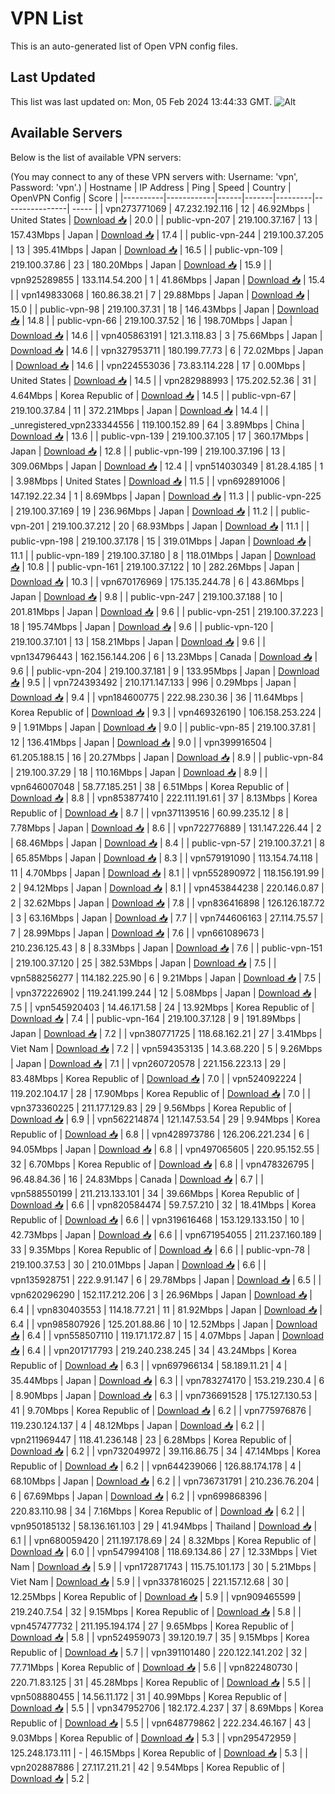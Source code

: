 # VPN List

This is an auto-generated list of Open VPN config files.

## Last Updated

This list was last updated on: Mon, 05 Feb 2024 13:44:33 GMT.
![Alt](https://repobeats.axiom.co/api/embed/186b98318ef1479477931607c1ad7d823f12451f.svg "Repobeats analytics image")

## Available Servers

Below is the list of available VPN servers:

(You may connect to any of these VPN servers with: Username: 'vpn', Password: 'vpn'.)
| Hostname | IP Address | Ping | Speed | Country | OpenVPN Config | Score |
|----------|------------|------|-------|---------|----------------| ----- |
| vpn273771069 | 47.232.192.116 | 12 | 46.92Mbps | United States | [Download 📥](./configs/server_0_US.ovpn) | 20.0 |
| public-vpn-207 | 219.100.37.167 | 13 | 157.43Mbps | Japan | [Download 📥](./configs/server_1_JP.ovpn) | 17.4 |
| public-vpn-244 | 219.100.37.205 | 13 | 395.41Mbps | Japan | [Download 📥](./configs/server_2_JP.ovpn) | 16.5 |
| public-vpn-109 | 219.100.37.86 | 23 | 180.20Mbps | Japan | [Download 📥](./configs/server_3_JP.ovpn) | 15.9 |
| vpn925289855 | 133.114.54.200 | 1 | 41.86Mbps | Japan | [Download 📥](./configs/server_4_JP.ovpn) | 15.4 |
| vpn149833068 | 160.86.38.21 | 7 | 29.88Mbps | Japan | [Download 📥](./configs/server_5_JP.ovpn) | 15.0 |
| public-vpn-98 | 219.100.37.31 | 18 | 146.43Mbps | Japan | [Download 📥](./configs/server_6_JP.ovpn) | 14.8 |
| public-vpn-66 | 219.100.37.52 | 16 | 198.70Mbps | Japan | [Download 📥](./configs/server_7_JP.ovpn) | 14.6 |
| vpn405863191 | 121.3.118.83 | 3 | 75.66Mbps | Japan | [Download 📥](./configs/server_8_JP.ovpn) | 14.6 |
| vpn327953711 | 180.199.77.73 | 6 | 72.02Mbps | Japan | [Download 📥](./configs/server_9_JP.ovpn) | 14.6 |
| vpn224553036 | 73.83.114.228 | 17 | 0.00Mbps | United States | [Download 📥](./configs/server_10_US.ovpn) | 14.5 |
| vpn282988993 | 175.202.52.36 | 31 | 4.64Mbps | Korea Republic of | [Download 📥](./configs/server_11_KR.ovpn) | 14.5 |
| public-vpn-67 | 219.100.37.84 | 11 | 372.21Mbps | Japan | [Download 📥](./configs/server_12_JP.ovpn) | 14.4 |
| _unregistered_vpn233344556 | 119.100.152.89 | 64 | 3.89Mbps | China | [Download 📥](./configs/server_13_CN.ovpn) | 13.6 |
| public-vpn-139 | 219.100.37.105 | 17 | 360.17Mbps | Japan | [Download 📥](./configs/server_14_JP.ovpn) | 12.8 |
| public-vpn-199 | 219.100.37.196 | 13 | 309.06Mbps | Japan | [Download 📥](./configs/server_15_JP.ovpn) | 12.4 |
| vpn514030349 | 81.28.4.185 | 1 | 3.98Mbps | United States | [Download 📥](./configs/server_16_US.ovpn) | 11.5 |
| vpn692891006 | 147.192.22.34 | 1 | 8.69Mbps | Japan | [Download 📥](./configs/server_17_JP.ovpn) | 11.3 |
| public-vpn-225 | 219.100.37.169 | 19 | 236.96Mbps | Japan | [Download 📥](./configs/server_18_JP.ovpn) | 11.2 |
| public-vpn-201 | 219.100.37.212 | 20 | 68.93Mbps | Japan | [Download 📥](./configs/server_19_JP.ovpn) | 11.1 |
| public-vpn-198 | 219.100.37.178 | 15 | 319.01Mbps | Japan | [Download 📥](./configs/server_20_JP.ovpn) | 11.1 |
| public-vpn-189 | 219.100.37.180 | 8 | 118.01Mbps | Japan | [Download 📥](./configs/server_21_JP.ovpn) | 10.8 |
| public-vpn-161 | 219.100.37.122 | 10 | 282.26Mbps | Japan | [Download 📥](./configs/server_22_JP.ovpn) | 10.3 |
| vpn670176969 | 175.135.244.78 | 6 | 43.86Mbps | Japan | [Download 📥](./configs/server_23_JP.ovpn) | 9.8 |
| public-vpn-247 | 219.100.37.188 | 10 | 201.81Mbps | Japan | [Download 📥](./configs/server_24_JP.ovpn) | 9.6 |
| public-vpn-251 | 219.100.37.223 | 18 | 195.74Mbps | Japan | [Download 📥](./configs/server_25_JP.ovpn) | 9.6 |
| public-vpn-120 | 219.100.37.101 | 13 | 158.21Mbps | Japan | [Download 📥](./configs/server_26_JP.ovpn) | 9.6 |
| vpn134796443 | 162.156.144.206 | 6 | 13.23Mbps | Canada | [Download 📥](./configs/server_27_CA.ovpn) | 9.6 |
| public-vpn-204 | 219.100.37.181 | 9 | 133.95Mbps | Japan | [Download 📥](./configs/server_28_JP.ovpn) | 9.5 |
| vpn724393492 | 210.171.147.133 | 996 | 0.29Mbps | Japan | [Download 📥](./configs/server_29_JP.ovpn) | 9.4 |
| vpn184600775 | 222.98.230.36 | 36 | 11.64Mbps | Korea Republic of | [Download 📥](./configs/server_30_KR.ovpn) | 9.3 |
| vpn469326190 | 106.158.253.224 | 9 | 1.91Mbps | Japan | [Download 📥](./configs/server_31_JP.ovpn) | 9.0 |
| public-vpn-85 | 219.100.37.81 | 12 | 136.41Mbps | Japan | [Download 📥](./configs/server_32_JP.ovpn) | 9.0 |
| vpn399916504 | 61.205.188.15 | 16 | 20.27Mbps | Japan | [Download 📥](./configs/server_33_JP.ovpn) | 8.9 |
| public-vpn-84 | 219.100.37.29 | 18 | 110.16Mbps | Japan | [Download 📥](./configs/server_34_JP.ovpn) | 8.9 |
| vpn646007048 | 58.77.185.251 | 38 | 6.51Mbps | Korea Republic of | [Download 📥](./configs/server_35_KR.ovpn) | 8.8 |
| vpn853877410 | 222.111.191.61 | 37 | 8.13Mbps | Korea Republic of | [Download 📥](./configs/server_36_KR.ovpn) | 8.7 |
| vpn371139516 | 60.99.235.12 | 8 | 7.78Mbps | Japan | [Download 📥](./configs/server_37_JP.ovpn) | 8.6 |
| vpn722776889 | 131.147.226.44 | 2 | 68.46Mbps | Japan | [Download 📥](./configs/server_38_JP.ovpn) | 8.4 |
| public-vpn-57 | 219.100.37.21 | 8 | 65.85Mbps | Japan | [Download 📥](./configs/server_39_JP.ovpn) | 8.3 |
| vpn579191090 | 113.154.74.118 | 11 | 4.70Mbps | Japan | [Download 📥](./configs/server_40_JP.ovpn) | 8.1 |
| vpn552890972 | 118.156.191.99 | 2 | 94.12Mbps | Japan | [Download 📥](./configs/server_41_JP.ovpn) | 8.1 |
| vpn453844238 | 220.146.0.87 | 2 | 32.62Mbps | Japan | [Download 📥](./configs/server_42_JP.ovpn) | 7.8 |
| vpn836416898 | 126.126.187.72 | 3 | 63.16Mbps | Japan | [Download 📥](./configs/server_43_JP.ovpn) | 7.7 |
| vpn744606163 | 27.114.75.57 | 7 | 28.99Mbps | Japan | [Download 📥](./configs/server_44_JP.ovpn) | 7.6 |
| vpn661089673 | 210.236.125.43 | 8 | 8.33Mbps | Japan | [Download 📥](./configs/server_45_JP.ovpn) | 7.6 |
| public-vpn-151 | 219.100.37.120 | 25 | 382.53Mbps | Japan | [Download 📥](./configs/server_46_JP.ovpn) | 7.5 |
| vpn588256277 | 114.182.225.90 | 6 | 9.21Mbps | Japan | [Download 📥](./configs/server_47_JP.ovpn) | 7.5 |
| vpn372226902 | 119.241.199.244 | 12 | 5.08Mbps | Japan | [Download 📥](./configs/server_48_JP.ovpn) | 7.5 |
| vpn545920403 | 14.46.171.58 | 24 | 13.92Mbps | Korea Republic of | [Download 📥](./configs/server_49_KR.ovpn) | 7.4 |
| public-vpn-164 | 219.100.37.128 | 9 | 191.89Mbps | Japan | [Download 📥](./configs/server_50_JP.ovpn) | 7.2 |
| vpn380771725 | 118.68.162.21 | 27 | 3.41Mbps | Viet Nam | [Download 📥](./configs/server_51_VN.ovpn) | 7.2 |
| vpn594353135 | 14.3.68.220 | 5 | 9.26Mbps | Japan | [Download 📥](./configs/server_52_JP.ovpn) | 7.1 |
| vpn260720578 | 221.156.223.13 | 29 | 83.48Mbps | Korea Republic of | [Download 📥](./configs/server_53_KR.ovpn) | 7.0 |
| vpn524092224 | 119.202.104.17 | 28 | 17.90Mbps | Korea Republic of | [Download 📥](./configs/server_54_KR.ovpn) | 7.0 |
| vpn373360225 | 211.177.129.83 | 29 | 9.56Mbps | Korea Republic of | [Download 📥](./configs/server_55_KR.ovpn) | 6.9 |
| vpn562214874 | 121.147.53.54 | 29 | 9.94Mbps | Korea Republic of | [Download 📥](./configs/server_56_KR.ovpn) | 6.8 |
| vpn428973786 | 126.206.221.234 | 6 | 94.05Mbps | Japan | [Download 📥](./configs/server_57_JP.ovpn) | 6.8 |
| vpn497065605 | 220.95.152.55 | 32 | 6.70Mbps | Korea Republic of | [Download 📥](./configs/server_58_KR.ovpn) | 6.8 |
| vpn478326795 | 96.48.84.36 | 16 | 24.83Mbps | Canada | [Download 📥](./configs/server_59_CA.ovpn) | 6.7 |
| vpn588550199 | 211.213.133.101 | 34 | 39.66Mbps | Korea Republic of | [Download 📥](./configs/server_60_KR.ovpn) | 6.6 |
| vpn820584474 | 59.7.57.210 | 32 | 18.41Mbps | Korea Republic of | [Download 📥](./configs/server_61_KR.ovpn) | 6.6 |
| vpn319616468 | 153.129.133.150 | 10 | 42.73Mbps | Japan | [Download 📥](./configs/server_62_JP.ovpn) | 6.6 |
| vpn671954055 | 211.237.160.189 | 33 | 9.35Mbps | Korea Republic of | [Download 📥](./configs/server_63_KR.ovpn) | 6.6 |
| public-vpn-78 | 219.100.37.53 | 30 | 210.01Mbps | Japan | [Download 📥](./configs/server_64_JP.ovpn) | 6.6 |
| vpn135928751 | 222.9.91.147 | 6 | 29.78Mbps | Japan | [Download 📥](./configs/server_65_JP.ovpn) | 6.5 |
| vpn620296290 | 152.117.212.206 | 3 | 26.96Mbps | Japan | [Download 📥](./configs/server_66_JP.ovpn) | 6.4 |
| vpn830403553 | 114.18.77.21 | 11 | 81.92Mbps | Japan | [Download 📥](./configs/server_67_JP.ovpn) | 6.4 |
| vpn985807926 | 125.201.88.86 | 10 | 12.52Mbps | Japan | [Download 📥](./configs/server_68_JP.ovpn) | 6.4 |
| vpn558507110 | 119.171.172.87 | 15 | 4.07Mbps | Japan | [Download 📥](./configs/server_69_JP.ovpn) | 6.4 |
| vpn201717793 | 219.240.238.245 | 34 | 43.24Mbps | Korea Republic of | [Download 📥](./configs/server_70_KR.ovpn) | 6.3 |
| vpn697966134 | 58.189.11.21 | 4 | 35.44Mbps | Japan | [Download 📥](./configs/server_71_JP.ovpn) | 6.3 |
| vpn783274170 | 153.219.230.4 | 6 | 8.90Mbps | Japan | [Download 📥](./configs/server_72_JP.ovpn) | 6.3 |
| vpn736691528 | 175.127.130.53 | 41 | 9.70Mbps | Korea Republic of | [Download 📥](./configs/server_73_KR.ovpn) | 6.2 |
| vpn775976876 | 119.230.124.137 | 4 | 48.12Mbps | Japan | [Download 📥](./configs/server_74_JP.ovpn) | 6.2 |
| vpn211969447 | 118.41.236.148 | 23 | 6.28Mbps | Korea Republic of | [Download 📥](./configs/server_75_KR.ovpn) | 6.2 |
| vpn732049972 | 39.116.86.75 | 34 | 47.14Mbps | Korea Republic of | [Download 📥](./configs/server_76_KR.ovpn) | 6.2 |
| vpn644239066 | 126.88.174.178 | 4 | 68.10Mbps | Japan | [Download 📥](./configs/server_77_JP.ovpn) | 6.2 |
| vpn736731791 | 210.236.76.204 | 6 | 67.69Mbps | Japan | [Download 📥](./configs/server_78_JP.ovpn) | 6.2 |
| vpn699868396 | 220.83.110.98 | 34 | 7.16Mbps | Korea Republic of | [Download 📥](./configs/server_79_KR.ovpn) | 6.2 |
| vpn950185132 | 58.136.161.103 | 29 | 41.94Mbps | Thailand | [Download 📥](./configs/server_80_TH.ovpn) | 6.1 |
| vpn680059420 | 211.197.178.69 | 24 | 8.32Mbps | Korea Republic of | [Download 📥](./configs/server_81_KR.ovpn) | 6.0 |
| vpn547994108 | 118.69.134.86 | 27 | 12.33Mbps | Viet Nam | [Download 📥](./configs/server_82_VN.ovpn) | 5.9 |
| vpn172871743 | 115.75.101.173 | 30 | 5.21Mbps | Viet Nam | [Download 📥](./configs/server_83_VN.ovpn) | 5.9 |
| vpn337816025 | 221.157.12.68 | 30 | 12.25Mbps | Korea Republic of | [Download 📥](./configs/server_84_KR.ovpn) | 5.9 |
| vpn909465599 | 219.240.7.54 | 32 | 9.15Mbps | Korea Republic of | [Download 📥](./configs/server_85_KR.ovpn) | 5.8 |
| vpn457477732 | 211.195.194.174 | 27 | 9.65Mbps | Korea Republic of | [Download 📥](./configs/server_86_KR.ovpn) | 5.8 |
| vpn524959073 | 39.120.19.7 | 35 | 9.15Mbps | Korea Republic of | [Download 📥](./configs/server_87_KR.ovpn) | 5.7 |
| vpn391101480 | 220.122.141.202 | 32 | 77.71Mbps | Korea Republic of | [Download 📥](./configs/server_88_KR.ovpn) | 5.6 |
| vpn822480730 | 220.71.83.125 | 31 | 45.28Mbps | Korea Republic of | [Download 📥](./configs/server_89_KR.ovpn) | 5.5 |
| vpn508880455 | 14.56.11.172 | 31 | 40.99Mbps | Korea Republic of | [Download 📥](./configs/server_90_KR.ovpn) | 5.5 |
| vpn347952706 | 182.172.4.237 | 37 | 8.69Mbps | Korea Republic of | [Download 📥](./configs/server_91_KR.ovpn) | 5.5 |
| vpn648779862 | 222.234.46.167 | 43 | 9.03Mbps | Korea Republic of | [Download 📥](./configs/server_92_KR.ovpn) | 5.3 |
| vpn295472959 | 125.248.173.111 | - | 46.15Mbps | Korea Republic of | [Download 📥](./configs/server_93_KR.ovpn) | 5.3 |
| vpn202887886 | 27.117.211.21 | 42 | 9.54Mbps | Korea Republic of | [Download 📥](./configs/server_94_KR.ovpn) | 5.2 |
